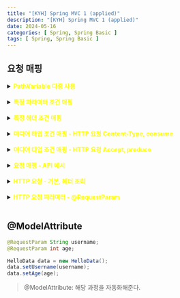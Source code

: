 ```yaml
---
title: "[KYH] Spring MVC 1 (applied)"
description: "[KYH] Spring MVC 1 (applied)"
date: 2024-05-16
categories: [ Spring, Spring Basic ]
tags: [ Spring, Spring Basic ]
---
```



## 요청 매핑

<details>
<summary><span style="color:yellow" class="point"><b>PathVariable 다중 사용</b></span></summary>
<div markdown="1">      

```java
@GetMapping("/mapping/users/{userId}/orders/{orderId}")
  public String mappingPath(@PathVariable("userId") String userId, @PathVariable("orderId") Long orderId) {
    log.info("mappingPath userId={}, orderId={}", userId, orderId);
    return "pathVariable";
  }
```

</div>
</details>

<br/>

<details>
<summary><span style="color:yellow" class="point"><b>특정 파라미터 조건 매핑</b></span></summary>
<div markdown="1">      

```java
/**
 * 파라미터로 추가 매핑
 * params="mode",
 * params="!mode"
 * params="mode=debug"
 * params="mode!=debug" (! = )
 * params = {"mode=debug","data=good"}
 */
@GetMapping(value = "/mapping-param", params = "mode=debug")
public String mappingParam() {
 log.info("mappingParam");
 return "ok";
}
```

</div>
</details>

<br/>

<details>
<summary><span style="color:yellow" class="point"><b>특정 헤더 조건 매핑</b></span></summary>
<div markdown="1">      

```java
/**
 * 특정 헤더로 추가 매핑
 * headers="mode",
 * headers="!mode"
 * headers="mode=debug"
 * headers="mode!=debug" (! = )
 */
@GetMapping(value = "/mapping-header", headers = "mode=debug")
public String mappingHeader() {
 log.info("mappingHeader");
 return "ok";
}
```
> 파라미터 매핑과 비슷하지만, HTTP 헤더를 사용한다.  
> Postman으로 테스트해야 한다.  

</div>
</details>

<br/>

<details>
<summary><span style="color:yellow" class="point"><b>미디어 타입 조건 매핑 - HTTP 요청 Content-Type, consume</b></span></summary>
<div markdown="1">      

```java
/**
 * Content-Type 헤더 기반 추가 매핑 Media Type
 * consumes="application/json"
 * consumes="!application/json"
 * consumes="application/*"
 * consumes="*\/*"
 * MediaType.APPLICATION_JSON_VALUE
 * 
 * ex )
 * consumes = "text/plain"
 * consumes = {"text/plain", "application/*"}
 * consumes = MediaType.TEXT_PLAIN_VALUE
 */
@PostMapping(value = "/mapping-consume", consumes = "application/json")
public String mappingConsumes() {
 log.info("mappingConsumes");
 return "ok";
}
```
> HTTP 요청의 Content-Type 헤더를 기반으로 미디어 타입으로 매핑한다.  
> 만약 맞지 않으면 HTTP 415 상태코드(Unsupported Media Type)을 반환한다.  

</div>
</details>

<br/>

<details>
<summary><span style="color:yellow" class="point"><b>미디어 타입 조건 매핑 - HTTP 요청 Accept, produce</b></span></summary>
<div markdown="1">      

```java
/**
 * Accept 헤더 기반 Media Type
 * produces = "text/html"
 * produces = "!text/html"
 * produces = "text/*"
 * produces = "*\/*"
 * 
 * ex )
 * produces = "text/plain"
 * produces = {"text/plain", "application/*"}
 * produces = MediaType.TEXT_PLAIN_VALUE
 * produces = "text/plain;charset=UTF-8"
 */
@PostMapping(value = "/mapping-produce", produces = "text/html")
public String mappingProduces() {
 log.info("mappingProduces");
 return "ok";
}
```
> HTTP 요청의 Accept 헤더를 기반으로 미디어 타입으로 매핑한다.  
> 만약 맞지 않으면 HTTP 406 상태코드(Not Acceptable)을 반환한다.  

</div>
</details>

<br/>

<details>
<summary><span style="color:yellow" class="point"><b>요청 매핑 - API 예시</b></span></summary>
<div markdown="1">      

```java
@RestController
@RequestMapping("/mapping/users")
public class MappingClassController {

  /**
   * 회원 목록 조회: GET /mapping/users
   */
  @GetMapping
  public String users() {
    return "get users";
  }

  /**
   * 등록: POST /mapping/users
   */
  @PostMapping
  public String addUser() {
    return "post user";
  }

  /**
   * 회원 조회: GET /mapping/users/{userId}
   */
  @GetMapping("/{userId}")
  public String findUser(@PathVariable String userId) {
    return "get userId=" + userId;
  }

  /**
   * 회원 수정: PATCH /mapping/users/{userId}
   */
  @PatchMapping("/{userId}")
  public String updateUser(@PathVariable String userId) {
    return "update userId=" + userId;
  }

  /**
   * 회원 삭제: DELETE /mapping/users/{userId}
   */
  @DeleteMapping("/{userId}")
  public String deleteUser(@PathVariable String userId) {
    return "delete userId=" + userId;
  }

}
```

</div>
</details>

<br/>

<details>
<summary><span style="color:yellow" class="point"><b>HTTP 요청 - 기본, 헤더 조회</b></span></summary>
<div markdown="1">      

```java
@Slf4j
@RestController
public class RequestHeaderController {

  @RequestMapping("/headers")
  public String headers(HttpServletRequest request, HttpServletResponse response
                        , HttpMethod httpMethod
                        , Locale locale
                        , @RequestHeader MultiValueMap<String, String> headerMap
                        , @RequestHeader("host") String host
                        , @CookieValue(value = "myCookie", required = false) String cookie
                        ) {
    log.info("request={}", request);          // org.apache.catalina.connector.RequestFacade@14bede27
    log.info("response={}", response);        // org.springframework.web.context.request.async.StandardServletAsyncWebRequest$LifecycleHttpServletResponse@403568ce
    log.info("httpMethod={}", httpMethod);    // GET
    log.info("locale={}", locale);            // ko_KR
    log.info("headerMap={}", headerMap);      // {host=[localhost:8080], connection=[keep-alive], sec-ch-ua=["Chromium";v="124", "Google Chrome";v="124", "Not-A.Brand";v="99"]... }
    log.info("header host={}", host);         // localhost:8080
    log.info("myCookie={}", cookie);          // null

    return "ok";

  }

}
```
>  ```@RequestHeader``` MultiValueMap<String, String> headerMap: 모든 HTTP 헤더를 MultiValueMa식으로 조회한다.  
> @RequestHeader("host") String host: http 헤더 안 host 정보만 조회한다.  
> ```@CookieValue```(value = "myCookie", required = false) String cookie: 특정 쿠키를 조회한다.  
> MultiValueMap: HTTP header, HTTP 쿼리 파라미터와 같이 하나의 키에 여러 값을 받을 때 사용한다.  

</div>
</details>

<br/>

<details>
<summary><span style="color:yellow" class="point"><b>HTTP 요청 파라미터 - @RequestParam</b></span></summary>
<div markdown="1">      

```java
@Slf4j
@Controller
public class RequestParamController {

  @RequestMapping("/request-param-v1")
  public void requestParamV1(HttpServletRequest request, HttpServletResponse response) throws IOException {
    String username = request.getParameter("username");
    int age = Integer.parseInt(request.getParameter("age"));
    log.info("username = {}, age = {}", username, age);
    response.getWriter().write("ok");
  }

  @ResponseBody
  @RequestMapping("/request-param-v2")
  public String requestParamV2(@RequestParam("username") String memberName, @RequestParam("age") int memberAge) {
    log.info("username = {}, age = {}", memberName, memberAge);
    return "ok";
  }

  @ResponseBody
  @RequestMapping("/request-param-v3")
  public String requestParamV3(@RequestParam String username, @RequestParam int age) {
    // HTTP 파라미터 이름이 변수 이름과 같으면 파라미터명 생략 가능
    log.info("username={}, age={}", username, age);
    return "ok";
  }

  @ResponseBody
  @RequestMapping("/request-param-v4")
  public String requestParamV4(String username, int age) {
    // String, int 등의 단순 타입이면 @RequestParam 도 생략 가능
    log.info("username={}, age={}", username, age);
    return "ok";
  }

  @ResponseBody
  @RequestMapping("/request-param-required")
  public String requestParamRequired(
          @RequestParam(required = true) String username,
          @RequestParam(required = false) Integer age) {
    log.info("username={}, age={}", username, age);
    return "ok";

    /**
     * @RequestParam(required = false) int age
     * 기본형 타입은 메모리의 할당된 공간에 직접 값을 저장하기 때문에, null 이 들어갈 수 없다. (500 예외 발생)
     *
     * 해결 방안
     *  1. 래퍼클래스인 Integer
     *  2. defaultValue 속성 추가
     */

  }

  @ResponseBody
  @RequestMapping("/request-param-default")
  public String requestParamDefault(
          @RequestParam(required = true, defaultValue = "guest") String username,
          @RequestParam(required = false, defaultValue = "-1") int age) {
    log.info("username={}, age={}", username, age);
    return "ok";
    /**
     *  빈 문자의 경우에도 설정한 기본 값이 적용된다.
     */
  }

  @ResponseBody
  @RequestMapping("/request-param-map")
  public String requestParamMap(@RequestParam MultiValueMap<String, String> multiValueMap){
    // http://localhost:8080/request-param-map?username=ojg&age=32&age=31
    log.info("username={}, age={}", multiValueMap.get("username"), multiValueMap.get("age")); // username=[ojg], age=[32, 31]
    return "ok";
  }

  /**
   * MultiValueMap 이점
   * @RequestParam 내 속성 required, defaultValue 속성을 신경 쓸 필요없다.
   */

}
```

</div>
</details>

<br/>

## @ModelAttribute

```java
@RequestParam String username;
@RequestParam int age;

HelloData data = new HelloData();
data.setUsername(username);
data.setAge(age);
```
> @ModelAttribute: 해당 과정을 자동화해준다. 
